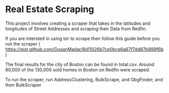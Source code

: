# Real Estate Scraping

This project involves creating a scraper that takes in the latitudes and longitudes of Street Addresses and scraping their Data from Redfin. 

If you are intersted in using tor to scrape then follow this guide before you run the scraper ( https://gist.github.com/DusanMadar/8d11026b7ce0bce6a67f7dd87b999f6b )

The final results for the city of Boston can be found in total.csv. Around 80,000 of the 130,000 sold homes in Boston on Redfin were scraped.

To run the scraper, run AddressClustering, BulkScrape, and GbgFinder, and then BulkScraper
